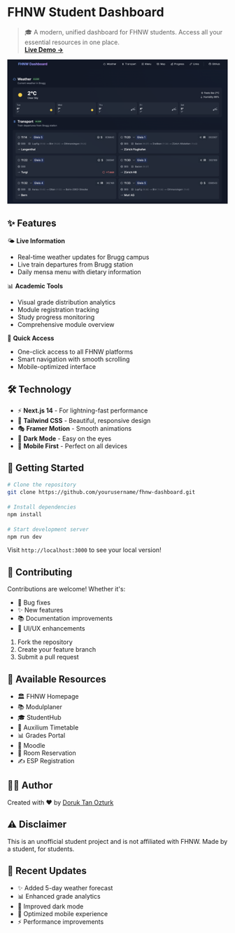 # FHNW Student Dashboard

> 🎓 A modern, unified dashboard for FHNW students. Access all your essential resources in one place.  
> **[Live Demo →](https://fhnw.doruk.ch)**

![FHNW Dashboard Screenshot](public/images/screenshot.png)

## ✨ Features

🌤️ **Live Information**
- Real-time weather updates for Brugg campus
- Live train departures from Brugg station
- Daily mensa menu with dietary information

📊 **Academic Tools**
- Visual grade distribution analytics
- Module registration tracking
- Study progress monitoring
- Comprehensive module overview

🎯 **Quick Access**
- One-click access to all FHNW platforms
- Smart navigation with smooth scrolling
- Mobile-optimized interface

## 🛠️ Technology

- ⚡️ **Next.js 14** - For lightning-fast performance
- 🎨 **Tailwind CSS** - Beautiful, responsive design
- 🎭 **Framer Motion** - Smooth animations
- 🌙 **Dark Mode** - Easy on the eyes
- 📱 **Mobile First** - Perfect on all devices

## 🚀 Getting Started

```bash
# Clone the repository
git clone https://github.com/yourusername/fhnw-dashboard.git

# Install dependencies
npm install

# Start development server
npm run dev
```

Visit `http://localhost:3000` to see your local version!

## 🤝 Contributing

Contributions are welcome! Whether it's:
- 🐛 Bug fixes
- ✨ New features
- 📚 Documentation improvements
- 🎨 UI/UX enhancements

1. Fork the repository
2. Create your feature branch
3. Submit a pull request

## 📱 Available Resources

- 🏛️ FHNW Homepage
- 📚 Modulplaner
- 🎓 StudentHub
- 📅 Auxilium Timetable
- 📊 Grades Portal
- 📖 Moodle
- 🏢 Room Reservation
- ✍️ ESP Registration

## 👨‍💻 Author

Created with ❤️ by [Doruk Tan Ozturk](https://doruk.ch)

## ⚠️ Disclaimer

This is an unofficial student project and is not affiliated with FHNW. Made by a student, for students.

## 🔄 Recent Updates

- ✨ Added 5-day weather forecast
- 📊 Enhanced grade analytics
- 🌙 Improved dark mode
- 📱 Optimized mobile experience
- ⚡️ Performance improvements

